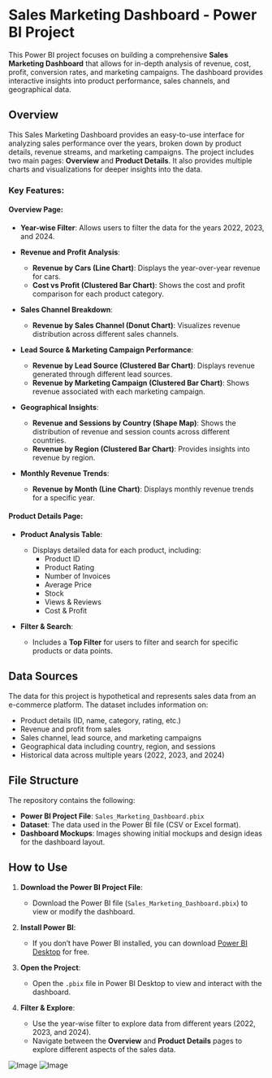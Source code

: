 # Sales Marketing Dashboard - Power BI Project

This Power BI project focuses on building a comprehensive **Sales Marketing Dashboard** that allows for in-depth analysis of revenue, cost, profit, conversion rates, and marketing campaigns. The dashboard provides interactive insights into product performance, sales channels, and geographical data.

## Overview

This Sales Marketing Dashboard provides an easy-to-use interface for analyzing sales performance over the years, broken down by product details, revenue streams, and marketing campaigns. The project includes two main pages: **Overview** and **Product Details**. It also provides multiple charts and visualizations for deeper insights into the data.

### Key Features:

#### Overview Page:
- **Year-wise Filter**: Allows users to filter the data for the years 2022, 2023, and 2024.
  
- **Revenue and Profit Analysis**:
    - **Revenue by Cars (Line Chart)**: Displays the year-over-year revenue for cars.
    - **Cost vs Profit (Clustered Bar Chart)**: Shows the cost and profit comparison for each product category.
  
- **Sales Channel Breakdown**:
    - **Revenue by Sales Channel (Donut Chart)**: Visualizes revenue distribution across different sales channels.

- **Lead Source & Marketing Campaign Performance**:
    - **Revenue by Lead Source (Clustered Bar Chart)**: Displays revenue generated through different lead sources.
    - **Revenue by Marketing Campaign (Clustered Bar Chart)**: Shows revenue associated with each marketing campaign.

- **Geographical Insights**:
    - **Revenue and Sessions by Country (Shape Map)**: Shows the distribution of revenue and session counts across different countries.
    - **Revenue by Region (Clustered Bar Chart)**: Provides insights into revenue by region.

- **Monthly Revenue Trends**:
    - **Revenue by Month (Line Chart)**: Displays monthly revenue trends for a specific year.

#### Product Details Page:
- **Product Analysis Table**:
    - Displays detailed data for each product, including:
      - Product ID
      - Product Rating
      - Number of Invoices
      - Average Price
      - Stock
      - Views & Reviews
      - Cost & Profit
  
- **Filter & Search**:
    - Includes a **Top Filter** for users to filter and search for specific products or data points.
  
## Data Sources

The data for this project is hypothetical and represents sales data from an e-commerce platform. The dataset includes information on:

- Product details (ID, name, category, rating, etc.)
- Revenue and profit from sales
- Sales channel, lead source, and marketing campaigns
- Geographical data including country, region, and sessions
- Historical data across multiple years (2022, 2023, and 2024)

## File Structure

The repository contains the following:

- **Power BI Project File**: `Sales_Marketing_Dashboard.pbix`
- **Dataset**: The data used in the Power BI file (CSV or Excel format).
- **Dashboard Mockups**: Images showing initial mockups and design ideas for the dashboard layout.

## How to Use

1. **Download the Power BI Project File**:
    - Download the Power BI file (`Sales_Marketing_Dashboard.pbix`) to view or modify the dashboard.

2. **Install Power BI**:
    - If you don’t have Power BI installed, you can download [Power BI Desktop](https://powerbi.microsoft.com/desktop/) for free.

3. **Open the Project**:
    - Open the `.pbix` file in Power BI Desktop to view and interact with the dashboard.

4. **Filter & Explore**:
    - Use the year-wise filter to explore data from different years (2022, 2023, and 2024).
    - Navigate between the **Overview** and **Product Details** pages to explore different aspects of the sales data.

![Image](https://github.com/user-attachments/assets/492cc6b5-6959-4fb9-8144-fcc73480cad1)
![Image](https://github.com/user-attachments/assets/78daedbb-2b7e-4db5-9c91-7bb24b74272b)
